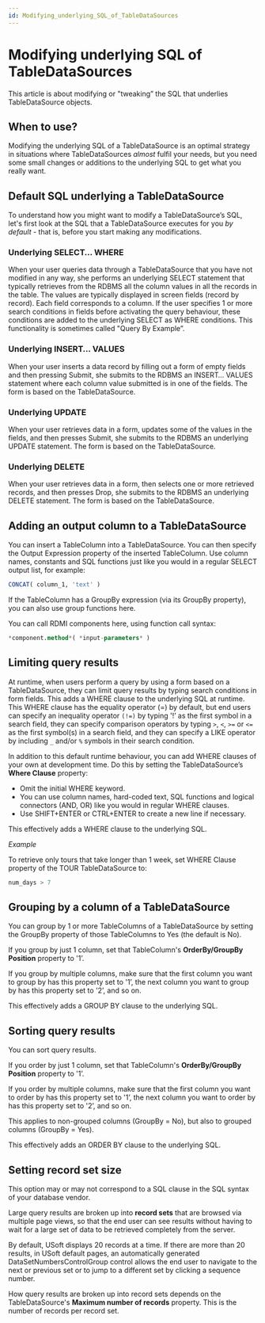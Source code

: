 ```yaml
---
id: Modifying_underlying_SQL_of_TableDataSources
---
```


# Modifying underlying SQL of TableDataSources

This article is about modifying or "tweaking” the SQL that underlies TableDataSource objects.

## When to use?

Modifying the underlying SQL of a TableDataSource is an optimal strategy in situations where TableDataSources *almost* fulfil your needs, but you need some small changes or additions to the underlying SQL to get what you really want.

## Default SQL underlying a TableDataSource

To understand how you might want to modify a TableDataSource’s SQL, let's first look at the SQL that a TableDataSource executes for you *by default* - that is, before you start making any modifications.

### Underlying SELECT… WHERE

When your user queries data through a TableDataSource that you have not modified in any way, she performs an underlying SELECT statement that typically retrieves from the RDBMS all the column values in all the records in the table. The values are typically displayed in screen fields (record by record). Each field corresponds to a column. If the user specifies 1 or more search conditions in fields before activating the query behaviour, these conditions are added to the underlying SELECT as WHERE conditions. This functionality is sometimes called "Query By Example”.

### Underlying INSERT… VALUES

When your user inserts a data record by filling out a form of empty fields and then pressing Submit, she submits to the RDBMS an INSERT… VALUES statement where each column value submitted is in one of the fields. The form is based on the TableDataSource.

### Underlying UPDATE

When your user retrieves data in a form, updates some of the values in the fields, and then presses Submit, she submits to the RDBMS an underlying UPDATE statement. The form is based on the TableDataSource.

### Underlying DELETE

When your user retrieves data in a form, then selects one or more retrieved records, and then presses Drop, she submits to the RDBMS an underlying DELETE statement. The form is based on the TableDataSource.

## Adding an output column to a TableDataSource

You can insert a TableColumn into a TableDataSource. You can then specify the Output Expression property of the inserted TableColumn. Use column names, constants and SQL functions just like you would in a regular SELECT output list, for example:

```sql
CONCAT( column_1, 'text' )
```

If the TableColumn has a GroupBy expression (via its GroupBy property), you can also use group functions here.

You can call RDMI components here, using function call syntax:

```sql
*component.method*( *input-parameters* )
```

## Limiting query results

At runtime, when users perform a query by using a form based on a TableDataSource, they can limit query results by typing search conditions in form fields. This adds a WHERE clause to the underlying SQL at runtime. This WHERE clause has the equality operator (=) by default, but end users can specify an inequality operator `(!=)` by typing '!’ as the first symbol in a search field, they can specify comparison operators by typing `>`, `<`, `>=` or `<=` as the first symbol(s) in a search field, and they can specify a LIKE operator by including `_` and/or `%` symbols in their search condition.

In addition to this default runtime behaviour, you can add WHERE clauses of your own at development time. Do this by setting the TableDataSource’s **Where Clause** property:

- Omit the initial WHERE keyword.
- You can use column names, hard-coded text, SQL functions and logical connectors (AND, OR) like you would in regular WHERE clauses.
- Use SHIFT+ENTER or CTRL+ENTER to create a new line if necessary.

This effectively adds a WHERE clause to the underlying SQL.

*Example*

To retrieve only tours that take longer than 1 week, set WHERE Clause property of the TOUR TableDataSource to:

```sql
num_days > 7
```

## Grouping by a column of a TableDataSource

You can group by 1 or more TableColumns of a TableDataSource by setting the GroupBy property of those TableColumns to Yes (the default is No).

If you group by just 1 column, set that TableColumn's **OrderBy/GroupBy Position** property to '1’.

If you group by multiple columns, make sure that the first column you want to group by has this property set to '1’, the next column you want to group by has this property set to '2’, and so on.

This effectively adds a GROUP BY clause to the underlying SQL.

## Sorting query results

You can sort query results.

If you order by just 1 column, set that TableColumn's **OrderBy/GroupBy Position** property to '1’.

If you order by multiple columns, make sure that the first column you want to order by has this property set to '1’, the next column you want to order by has this property set to '2’, and so on.

This applies to non-grouped columns (GroupBy = No), but also to grouped columns (GroupBy = Yes).

This effectively adds an ORDER BY clause to the underlying SQL.

## Setting record set size

This option may or may not correspond to a SQL clause in the SQL syntax of your database vendor.

Large query results are broken up into **record sets** that are browsed via multiple page views, so that the end user can see results without having to wait for a large set of data to be retrieved completely from the server.

By default, USoft displays 20 records at a time. If there are more than 20 results, in USoft default pages, an automatically generated DataSetNumbersControlGroup control allows the end user to navigate to the next or previous set or to jump to a different set by clicking a sequence number.

How query results are broken up into record sets depends on the TableDataSource's **Maximum number of records** property. This is the number of records per record set.

 